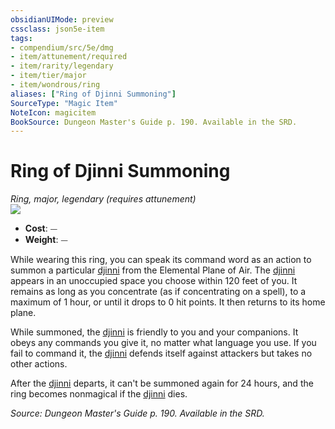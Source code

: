 ```yaml
---
obsidianUIMode: preview
cssclass: json5e-item
tags:
- compendium/src/5e/dmg
- item/attunement/required
- item/rarity/legendary
- item/tier/major
- item/wondrous/ring
aliases: ["Ring of Djinni Summoning"]
SourceType: "Magic Item"
NoteIcon: magicitem
BookSource: Dungeon Master's Guide p. 190. Available in the SRD.
---
```

# Ring of Djinni Summoning
*Ring, major, legendary (requires attunement)*  
![](/2-Mechanics/CLI/items/img/ring-of-djinni-summoning.webp#right)  

- **Cost**: ⏤
- **Weight**: ⏤

While wearing this ring, you can speak its command word as an action to summon a particular [djinni](/2-Mechanics/CLI/bestiary/elemental/djinni.md) from the Elemental Plane of Air. The [djinni](/2-Mechanics/CLI/bestiary/elemental/djinni.md) appears in an unoccupied space you choose within 120 feet of you. It remains as long as you concentrate (as if concentrating on a spell), to a maximum of 1 hour, or until it drops to 0 hit points. It then returns to its home plane.

While summoned, the [djinni](/2-Mechanics/CLI/bestiary/elemental/djinni.md) is friendly to you and your companions. It obeys any commands you give it, no matter what language you use. If you fail to command it, the [djinni](/2-Mechanics/CLI/bestiary/elemental/djinni.md) defends itself against attackers but takes no other actions.

After the [djinni](/2-Mechanics/CLI/bestiary/elemental/djinni.md) departs, it can't be summoned again for 24 hours, and the ring becomes nonmagical if the [djinni](/2-Mechanics/CLI/bestiary/elemental/djinni.md) dies.

*Source: Dungeon Master's Guide p. 190. Available in the SRD.*